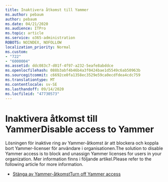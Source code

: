 ```yaml
---
title: Inaktivera åtkomst till Yammer
ms.author: pebaum
author: pebaum
ms.date: 04/21/2020
ms.audience: ITPro
ms.topic: article
ms.service: o365-administration
ROBOTS: NOINDEX, NOFOLLOW
localization_priority: Normal
ms.custom:
- "722"
- "6000004"
ms.assetid: ddc083c7-d01f-4f97-a232-5eafe8abddce
ms.openlocfilehash: 088b3abf4b46b4a3f0424bae1d5549c6ab50963b
ms.sourcegitcommit: c6692ce0fa1358ec3529e59ca0ecdfdea4cdc759
ms.translationtype: MT
ms.contentlocale: sv-SE
ms.lasthandoff: 09/14/2020
ms.locfileid: "47730573"
---
```

# <a name="disable-access-to-yammer"></a><span data-ttu-id="adab6-102">Inaktivera åtkomst till Yammer</span><span class="sxs-lookup"><span data-stu-id="adab6-102">Disable access to Yammer</span></span>

<span data-ttu-id="adab6-103">Lösningen för inaktive ring av Yammer-åtkomst är att blockera och koppla bort Yammer-licenser för användare i organisationen.</span><span class="sxs-lookup"><span data-stu-id="adab6-103">The solution to disable Yammer access is to block and unassign Yammer licenses for users in your organization.</span></span> <span data-ttu-id="adab6-104">Mer information finns i följande artikel.</span><span class="sxs-lookup"><span data-stu-id="adab6-104">Please refer to the following article for more information.</span></span>
  
- [<span data-ttu-id="adab6-105">Stänga av Yammer-åtkomst</span><span class="sxs-lookup"><span data-stu-id="adab6-105">Turn off Yammer access</span></span>](https://docs.microsoft.com/yammer/manage-yammer-users/turn-off-user-access)
